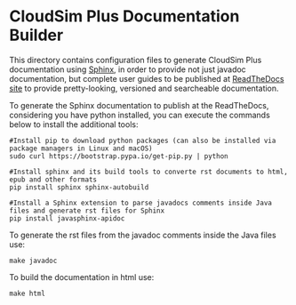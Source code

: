 # CloudSim Plus Documentation Builder

This directory contains configuration files to generate CloudSim Plus documentation using [Sphinx](http://sphinx-doc.org),
in order to provide not just javadoc documentation, but complete user guides to be published at [ReadTheDocs site](http://cloudsimplus.readthedocs.io)
to provide pretty-looking, versioned and searcheable documentation.

To generate the Sphinx documentation to publish at the ReadTheDocs, considering you have python installed, you can execute the commands below to install the additional tools:

```shell
#Install pip to download python packages (can also be installed via package managers in Linux and macOS)
sudo curl https://bootstrap.pypa.io/get-pip.py | python

#Install sphinx and its build tools to converte rst documents to html, epub and other formats
pip install sphinx sphinx-autobuild 

#Install a Sphinx extension to parse javadocs comments inside Java files and generate rst files for Sphinx
pip install javasphinx-apidoc
```

To generate the rst files from the javadoc comments inside the Java files use:

```shell
make javadoc
```

To build the documentation in html use:
```shell
make html
```
